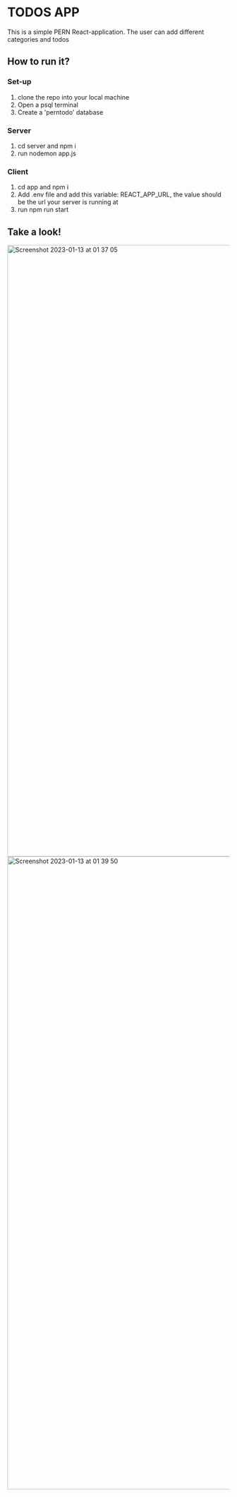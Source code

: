 # TODOS APP
This is a simple PERN React-application. 
The user can add different categories and todos

## How to run it? 

### Set-up
1. clone the repo into your local machine
2. Open a psql terminal 
3. Create a 'perntodo' database

### Server 
1. cd server and npm i 
2. run nodemon app.js 

### Client 
1. cd app and npm i 
2. Add .env file and add this variable: REACT_APP_URL, the value should be the url your server is running at 
3. run npm run start 

## Take a look!
<img width="1384" alt="Screenshot 2023-01-13 at 01 37 05" src="https://user-images.githubusercontent.com/72397189/212238852-ff7f8abd-b745-44ad-8bf7-7bace83fe24a.png">
<img width="1433" alt="Screenshot 2023-01-13 at 01 39 50" src="https://user-images.githubusercontent.com/72397189/212238854-c3c2ef68-211c-449f-a532-75e76ba119d8.png">
